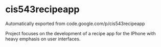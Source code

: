 # cis543recipeapp
Automatically exported from code.google.com/p/cis543recipeapp

Project focuses on the development of a recipe app for the IPhone with heavy emphasis on user interfaces.
